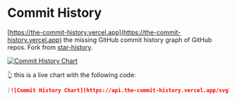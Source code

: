 # Commit History

[https://the-commit-history.vercel.app](https://the-commit-history.vercel.app) the missing GitHub commit history graph of GitHub repos. Fork from [star-history](https://github.com/bytebase/star-history).

[![Commit History Chart](https://api.the-commit-history.vercel.app/svg?repos=bytebase/star-history&type=Date)](https://the-commit-history.vercel.app/#bytebase/star-history&Date)

👆 this is a live chart with the following code:

```markdown
[![Commit History Chart](https://api.the-commit-history.vercel.app/svg?repos=bytebase/star-history&type=Date)](https://the-commit-history.vercel.app/#bytebase/star-history&Date)
```
